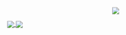 <p align="center">
  <br>
  </a>
  <a href="https://www.linkedin.com/in/christopher-hernandez-94196049/"><img src="https://img.shields.io/badge/Christopher%20Hernandez-0077B5?style=for-the-badge&logo=linkedin&logoColor=white"/>
  </a>
</p>

<a href="https://github.com/christopher-deriv">
  <img align="center" src="https://chris-stats-hx4d.vercel.app/api?username=christopher-deriv&count_private=true&show_icons=true&theme=holi" />
</a>
<a href="https://github.com/christopher-deriv">
  <img align="center" src="https://chris-stats-hx4d.vercel.app/api/top-langs/?username=christopher-deriv&layout=compact&theme=holi&langs_count=8" />
</a>

